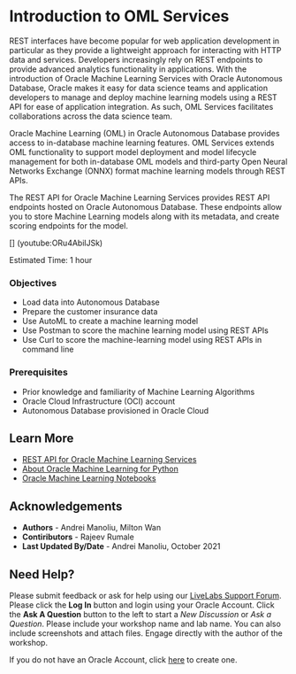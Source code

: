 # Introduction to OML Services

REST interfaces have become popular for web application development in particular as they provide a lightweight approach for interacting with HTTP data and services. Developers increasingly rely on REST endpoints to provide advanced analytics functionality in applications. With the introduction of Oracle Machine Learning Services with Oracle Autonomous Database, Oracle makes it easy for data science teams and application developers to manage and deploy machine learning models using a REST API for ease of application integration. As such, OML Services facilitates collaborations across the data science team.

Oracle Machine Learning (OML) in Oracle Autonomous Database provides access to in-database machine learning features. OML Services extends OML functionality to support model deployment and model lifecycle management for both in-database OML models and third-party Open Neural Networks Exchange (ONNX) format machine learning models through REST APIs.

The REST API for Oracle Machine Learning Services provides REST API endpoints hosted on Oracle Autonomous Database. These endpoints allow you to store Machine Learning models along with its metadata, and create scoring endpoints for the model.

[] (youtube:ORu4AbilJSk)

Estimated Time: 1 hour

### Objectives
* Load data into Autonomous Database
* Prepare the customer insurance data
* Use AutoML to create a machine learning model
* Use Postman to score the machine learning model using REST APIs  
* Use Curl to score the machine-learning model using REST APIs in command line


### Prerequisites
* Prior knowledge and familiarity of Machine Learning Algorithms
* Oracle Cloud Infrastructure (OCI) account
* Autonomous Database provisioned in Oracle Cloud


## Learn More

* [REST API for Oracle Machine Learning Services](https://docs.oracle.com/en/database/oracle/machine-learning/omlss/omlss/index.html)
* [About Oracle Machine Learning for Python](https://docs.oracle.com/en/database/oracle/machine-learning/oml4py/1/index.html)
* [Oracle Machine Learning Notebooks](https://docs.oracle.com/en/database/oracle/machine-learning/oml-notebooks/)



## Acknowledgements
* **Authors** -  Andrei Manoliu, Milton Wan
* **Contiributors** - Rajeev Rumale
* **Last Updated By/Date** -  Andrei Manoliu, October 2021

## Need Help?
Please submit feedback or ask for help using our [LiveLabs Support Forum](https://community.oracle.com/tech/developers/categories/livelabsdiscussions). Please click the **Log In** button and login using your Oracle Account. Click the **Ask A Question** button to the left to start a *New Discussion* or *Ask a Question*.  Please include your workshop name and lab name.  You can also include screenshots and attach files.  Engage directly with the author of the workshop.

If you do not have an Oracle Account, click [here](https://profile.oracle.com/myprofile/account/create-account.jspx) to create one.
